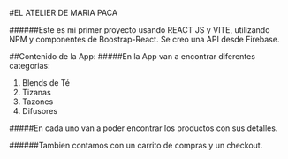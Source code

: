 #EL ATELIER DE MARIA PACA

######Este es mi primer proyecto usando REACT JS y VITE, utilizando NPM y componentes de Boostrap-React. Se creo una API desde Firebase.

##Contenido de la App:
#####En la App van a encontrar diferentes categorias:
1. Blends de Té
2. Tizanas
3. Tazones
4. Difusores

#####En cada uno van a poder encontrar los productos con sus detalles.

######Tambien contamos con un carrito de compras y un checkout.
